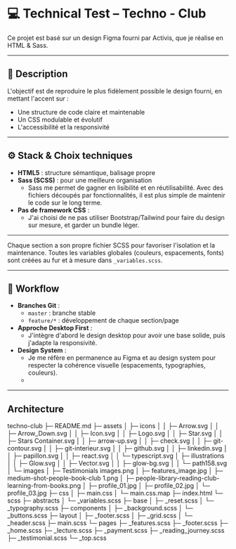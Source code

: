 # 💻 Technical Test – Techno - Club

Ce projet est basé sur un design Figma fourni par Activis, que je réalise en HTML & Sass.

---

## 📄 Description

L'objectif est de reproduire le plus fidèlement possible le design fourni, en mettant l'accent sur :
- Une structure de code claire et maintenable
- Un CSS modulable et évolutif
- L'accessibilité et la responsivité

---

## ⚙️ Stack & Choix techniques

- **HTML5** : structure sémantique, balisage propre
- **Sass (SCSS)** : pour une meilleure organisation
    - Sass me permet de gagner en lisibilité et en réutilisabilité. Avec des fichiers découpés par fonctionnalités, il est plus simple de maintenir le code sur le long terme.
- **Pas de framework CSS** :
    - J'ai choisi de ne pas utiliser Bootstrap/Tailwind pour faire du design sur mesure, et garder un bundle léger.

---


Chaque section a son propre fichier SCSS pour favoriser l'isolation et la maintenance. Toutes les variables globales (couleurs, espacements, fonts) sont créées au fur et à mesure dans `_variables.scss`.

---

## 🚀 Workflow

- **Branches Git** :
    - `master` : branche stable
    - `feature/*` : développement de chaque section/page
- **Approche Desktop First** :
    - J'intègre d'abord le design desktop pour avoir une base solide, puis j'adapte la responsivité.
- **Design System** :
    - Je me réfère en permanence au Figma et au design system pour respecter la cohérence visuelle (espacements, typographies, couleurs).
    -
---


## Architecture

  techno-club
  ├─ README.md
  ├─ assets
  │  ├─ icons
  │  │  ├─ Arrow.svg
  │  │  ├─ Arrow_Down.svg
  │  │  ├─ Icon.svg
  │  │  ├─ Logo.svg
  │  │  ├─ Star.svg
  │  │  ├─ Stars Container.svg
  │  │  ├─ arrow-up.svg
  │  │  ├─ check.svg
  │  │  ├─ git-contour.svg
  │  │  ├─ git-interieur.svg
  │  │  ├─ github.svg
  │  │  ├─ linkedin.svg
  │  │  ├─ papillon.svg
  │  │  ├─ react.svg
  │  │  └─ typescript.svg
  │  ├─ illustrations
  │  │  ├─ Glow.svg
  │  │  ├─ Vector.svg
  │  │  ├─ glow-bg.svg
  │  │  └─ path158.svg
  │  └─ images
  │     ├─ Testimonials images.png
  │     ├─ features_image.jpg
  │     ├─ medium-shot-people-book-club 1.png
  │     ├─ people-library-reading-club-learning-from-books.png
  │     ├─ profile_01.jpg
  │     ├─ profile_02.jpg
  │     └─ profile_03.jpg
  ├─ css
  │  ├─ main.css
  │  └─ main.css.map
  ├─ index.html
  └─ scss
     ├─ abstracts
     │  └─ _variables.scss
     ├─ base
     │  ├─ _reset.scss
     │  └─ _typography.scss
     ├─ components
     │  ├─ _background.scss
     │  └─ _buttons.scss
     ├─ layout
     │  ├─ _footer.scss
     │  ├─ _grid.scss
     │  └─ _header.scss
     ├─ main.scss
     └─ pages
        ├─ _features.scss
        ├─ _footer.scss
        ├─ _home.scss
        ├─ _lecture.scss
        ├─ _payment.scss
        ├─ _reading_journey.scss
        ├─ _testimonial.scss
        └─ _top.scss
